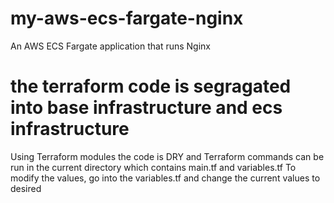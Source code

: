 # my-aws-ecs-fargate-nginx
An AWS ECS Fargate application that runs Nginx 

# the terraform code is segragated into base infrastructure and ecs infrastructure
Using Terraform modules the code is DRY and Terraform commands can be run in the current directory which contains main.tf and variables.tf
To modify the values, go into the variables.tf and change the current values to desired
